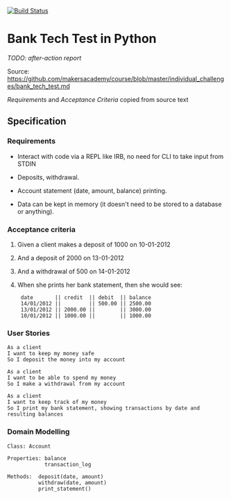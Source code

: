 [![Build Status](https://travis-ci.org/dafuloth/python_bank.svg?branch=master)](https://travis-ci.com/dafuloth/python_bank)

# Bank Tech Test in Python

_TODO: after-action report_

Source: <https://github.com/makersacademy/course/blob/master/individual_challenges/bank_tech_test.md>

*Requirements* and *Acceptance Criteria* copied from source text

## Specification

### Requirements

* Interact with code via a REPL like IRB, no need for CLI to take input from STDIN

* Deposits, withdrawal.

* Account statement (date, amount, balance) printing.

* Data can be kept in memory (it doesn't need to be stored to a database or anything).

### Acceptance criteria

1. Given a client makes a deposit of 1000 on 10-01-2012
2. And a deposit of 2000 on 13-01-2012
3. And a withdrawal of 500 on 14-01-2012  
4. When she prints her bank statement, then she would see:

        date       || credit  || debit  || balance
        14/01/2012 ||         || 500.00 || 2500.00
        13/01/2012 || 2000.00 ||        || 3000.00
        10/01/2012 || 1000.00 ||        || 1000.00

### User Stories

    As a client
    I want to keep my money safe
    So I deposit the money into my account

    As a client
    I want to be able to spend my money
    So I make a withdrawal from my account

    As a client
    I want to keep track of my money
    So I print my bank statement, showing transactions by date and resulting balances

### Domain Modelling

    Class: Account

    Properties: balance
                transaction_log

    Methods:  deposit(date, amount)
              withdraw(date, amount)
              print_statement()
